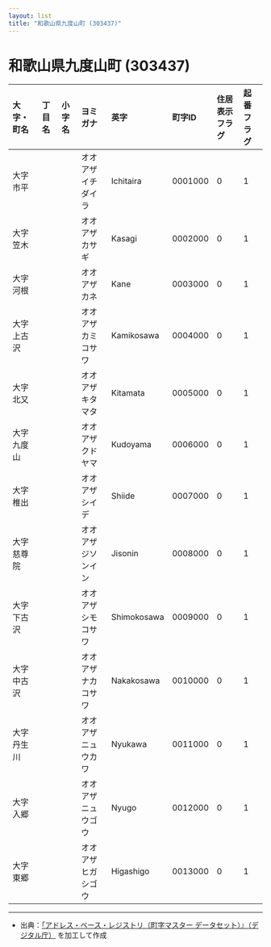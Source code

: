 ```yaml
---
layout: list
title: "和歌山県九度山町 (303437)"
---
```


# 和歌山県九度山町 (303437)

| 大字・町名 | 丁目名 | 小字名 | ヨミガナ | 英字 | 町字ID | 住居表示フラグ | 起番フラグ |
|:---|:---|:---|:---|:---|:---|:---|:---|
| 大字市平 |  |  | オオアザイチダイラ | Ichitaira | 0001000 | 0 | 1 |
| 大字笠木 |  |  | オオアザカサギ | Kasagi | 0002000 | 0 | 1 |
| 大字河根 |  |  | オオアザカネ | Kane | 0003000 | 0 | 1 |
| 大字上古沢 |  |  | オオアザカミコサワ | Kamikosawa | 0004000 | 0 | 1 |
| 大字北又 |  |  | オオアザキタマタ | Kitamata | 0005000 | 0 | 1 |
| 大字九度山 |  |  | オオアザクドヤマ | Kudoyama | 0006000 | 0 | 1 |
| 大字椎出 |  |  | オオアザシイデ | Shiide | 0007000 | 0 | 1 |
| 大字慈尊院 |  |  | オオアザジソンイン | Jisonin | 0008000 | 0 | 1 |
| 大字下古沢 |  |  | オオアザシモコサワ | Shimokosawa | 0009000 | 0 | 1 |
| 大字中古沢 |  |  | オオアザナカコサワ | Nakakosawa | 0010000 | 0 | 1 |
| 大字丹生川 |  |  | オオアザニュウカワ | Nyukawa | 0011000 | 0 | 1 |
| 大字入郷 |  |  | オオアザニュウゴウ | Nyugo | 0012000 | 0 | 1 |
| 大字東郷 |  |  | オオアザヒガシゴウ | Higashigo | 0013000 | 0 | 1 |

---

- 出典：[「アドレス・ベース・レジストリ（町字マスター データセット）』（デジタル庁）](https://www.digital.go.jp/policies/base_registry_address/) を加工して作成